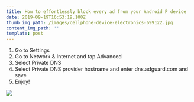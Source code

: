 ```yaml
---
title: How to effortlessly block every ad from your Android P device
date: 2019-09-19T16:53:19.100Z
thumb_img_path: /images/cellphone-device-electronics-699122.jpg
content_img_path: ''
template: post
---
```

1. Go to Settings
2. Go to Network & Internet and tap Advanced
3. Select Private DNS
4. Select Private DNS provider hostname and enter dns.adguard.com and save
5. Enjoy!

![](/images/screenshot_20190919-094617.png)
